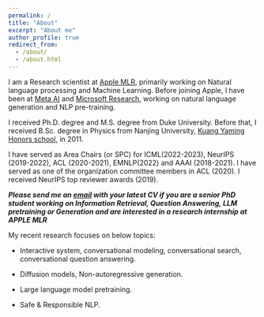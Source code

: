 ```yaml
---
permalink: /
title: "About"
excerpt: "About me"
author_profile: true
redirect_from: 
  - /about/
  - /about.html
---
```


I am a Research scientist at [Apple MLR](https://machinelearning.apple.com), primarily working on Natural language processing and Machine Learning. Before joining Apple, I have been at [Meta AI](https://ai.facebook.com/research/NLP/) and  [Microsoft Research](https://www.microsoft.com/en-us/research/group/natural-language-processing/), working on natural language generation and NLP pre-training. 

I received Ph.D. degree and M.S. degree from Duke University. Before that, I received B.Sc. degree in Physics from Nanjing University, [Kuang Yaming Honors school](http://dii.nju.edu.cn/kuangym/?lang=en), in 2011.

I have served as Area Chairs (or SPC) for ICML(2022-2023), NeurIPS (2019-2022), ACL (2020-2021), EMNLP(2022) and AAAI (2018-2021). I have served as one of the organization committee members in ACL (2020). I received NeurIPS top reviewer awards (2019). 

***Please send me an [email](mailto:yizzhang@apple.com) with your latest CV if you are a senior PhD student working on Information Retrieval, Question Answering, LLM pretraining or Generation and are interested in a research internship at APPLE MLR***

My recent research focuses on below topics:

- Interactive system, conversational modeling, conversational search, conversational question answering. 

- Diffusion models, Non-autoregressive generation.

- Large language model pretraining. 

- Safe & Responsible NLP. 






